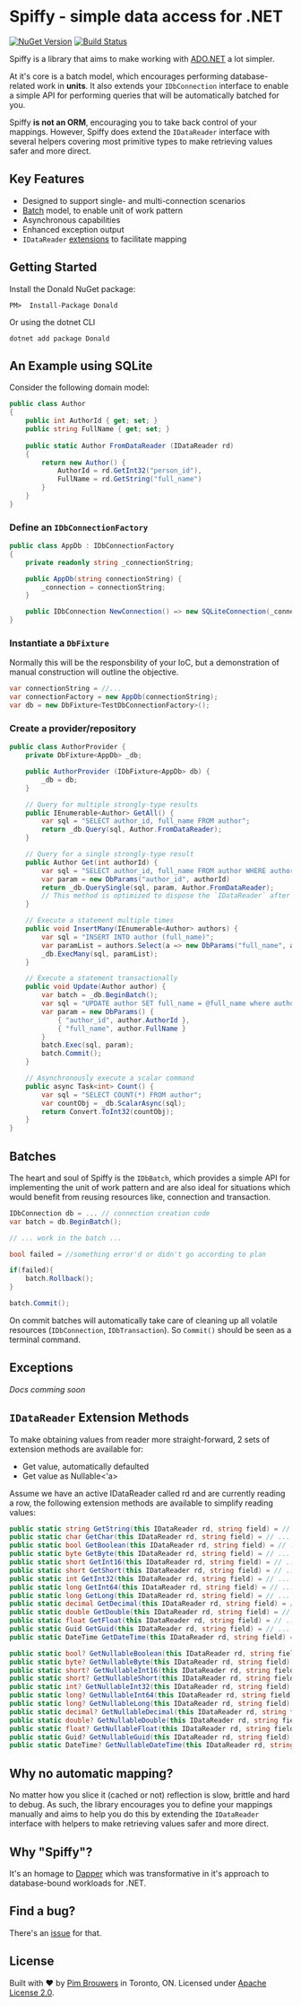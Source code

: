 # Spiffy - simple data access for .NET 

[![NuGet Version](https://img.shields.io/nuget/v/Spiffy.svg)](https://www.nuget.org/packages/Spiffy)
[![Build Status](https://travis-ci.org/pimbrouwers/Spiffy.svg?branch=master)](https://travis-ci.org/pimbrouwers/Spiffy)

Spiffy is a library that aims to make working with [ADO.NET](https://docs.microsoft.com/en-us/dotnet/framework/data/adonet/ado-net-overview) a lot simpler. 

At it's core is a batch model, which encourages performing database-related work in **units**. It also extends your `IDbConnection` interface to enable a simple API for performing queries that will be automatically batched for you.

Spiffy **is not an ORM**, encouraging you to take back control of your mappings. However, Spiffy does extend the `IDataReader` interface with several helpers covering most primitive types to make retrieving values safer and more direct.

## Key Features
- Designed to support single- and multi-connection scenarios
- [Batch](#batches) model, to enable unit of work pattern
- Asynchronous capabilities
- Enhanced exception output
- `IDataReader` [extensions](#idatareader-extension-methods) to facilitate mapping

## Getting Started

Install the Donald NuGet package:

```
PM>  Install-Package Donald
```

Or using the dotnet CLI

```
dotnet add package Donald
```

## An Example using SQLite

Consider the following domain model:

```csharp
public class Author
{
    public int AuthorId { get; set; }
    public string FullName { get; set; }
        
    public static Author FromDataReader (IDataReader rd)
    {
        return new Author() {
            AuthorId = rd.GetInt32("person_id"),
            FullName = rd.GetString("full_name")
        }
    }
}
```

### Define an `IDbConnectionFactory`

```csharp
public class AppDb : IDbConnectionFactory
{
    private readonly string _connectionString;

    public AppDb(string connectionString) {
        _connection = connectionString;
    }

    public IDbConnection NewConnection() => new SQLiteConnection(_connectionString);
}    
```

### Instantiate a `DbFixture`

Normally this will be the responsbility of your IoC, but a demonstration of manual construction will outline the objective.

```csharp
var connectionString = //...
var connectionFactory = new AppDb(connectionString);
var db = new DbFixture<TestDbConnectionFactory>();
```

### Create a provider/repository

```csharp
public class AuthorProvider {
    private DbFixture<AppDb> _db;

    public AuthorProvider (IDbFixture<AppDb> db) {
        _db = db;
    }

    // Query for multiple strongly-type results
    public IEnumerable<Author> GetAll() {
        var sql = "SELECT author_id, full_name FROM author";
        return _db.Query(sql, Author.FromDataReader);
    }

    // Query for a single strongly-type result
    public Author Get(int authorId) {
        var sql = "SELECT author_id, full_name FROM author WHERE author_id = @author_id";
        var param = new DbParams("author_id", authorId)
        return _db.QuerySingle(sql, param, Author.FromDataReader);
        // This method is optimized to dispose the `IDataReader` after safely reading the first `IDataRecord
    }    

    // Execute a statement multiple times
    public void InsertMany(IEnumerable<Author> authors) {
        var sql = "INSERT INTO author (full_name)";
        var paramList = authors.Select(a => new DbParams("full_name", a.FullName));
        _db.ExecMany(sql, paramList);
    }

    // Execute a statement transactionally
    public void Update(Author author) {
        var batch = _db.BeginBatch();
        var sql = "UPDATE author SET full_name = @full_name where author_id = @author_id";
        var param = new DbParams() {
            { "author_id", author.AuthorId },
            { "full_name", author.FullName }
        }
        batch.Exec(sql, param);
        batch.Commit();
    }

    // Asynchronously execute a scalar command
    public async Task<int> Count() {        
        var sql = "SELECT COUNT(*) FROM author";
        var countObj = _db.ScalarAsync(sql);                
        return Convert.ToInt32(countObj);
    }
}
```

## Batches

The heart and soul of Spiffy is the `IDbBatch`, which provides a simple API for implementing the unit of work pattern and are also ideal for situations which would benefit from reusing resources like, connection and transaction.

```csharp
IDbConnection db = ... // connection creation code
var batch = db.BeginBatch();

// ... work in the batch ...

bool failed = //something error'd or didn't go according to plan

if(failed){
    batch.Rollback();
}

batch.Commit();
```

On commit batches will automatically take care of cleaning up all volatile resources (`IDbConnection`, `IDbTransaction`). So `Commit()` should be seen as a terminal command.

## Exceptions

_Docs comming soon_

## `IDataReader` Extension Methods

To make obtaining values from reader more straight-forward, 2 sets of extension methods are available for:

- Get value, automatically defaulted
- Get value as Nullable<'a>

Assume we have an active IDataReader called rd and are currently reading a row, the following extension methods are available to simplify reading values:

```csharp
public static string GetString(this IDataReader rd, string field) = // ...
public static char GetChar(this IDataReader rd, string field) = // ...
public static bool GetBoolean(this IDataReader rd, string field) = // ...
public static byte GetByte(this IDataReader rd, string field) = // ...
public static short GetInt16(this IDataReader rd, string field) = // ...
public static short GetShort(this IDataReader rd, string field) = // ...
public static int GetInt32(this IDataReader rd, string field) = // ...
public static long GetInt64(this IDataReader rd, string field) = // ...
public static long GetLong(this IDataReader rd, string field) = // ...
public static decimal GetDecimal(this IDataReader rd, string field) = // ...
public static double GetDouble(this IDataReader rd, string field) = // ...
public static float GetFloat(this IDataReader rd, string field) = // ...
public static Guid GetGuid(this IDataReader rd, string field) = // ...
public static DateTime GetDateTime(this IDataReader rd, string field) = // ...

public static bool? GetNullableBoolean(this IDataReader rd, string field) = // ...
public static byte? GetNullableByte(this IDataReader rd, string field) = // ...
public static short? GetNullableInt16(this IDataReader rd, string field) = // ...
public static short? GetNullableShort(this IDataReader rd, string field) = // ...
public static int? GetNullableInt32(this IDataReader rd, string field) = // ...
public static long? GetNullableInt64(this IDataReader rd, string field) = // ...
public static long? GetNullableLong(this IDataReader rd, string field) = // ...
public static decimal? GetNullableDecimal(this IDataReader rd, string field) = // ...
public static double? GetNullableDouble(this IDataReader rd, string field) = // ...
public static float? GetNullableFloat(this IDataReader rd, string field) = // ...
public static Guid? GetNullableGuid(this IDataReader rd, string field) = // ...
public static DateTime? GetNullableDateTime(this IDataReader rd, string field) = // ...
```

## Why no automatic mapping?

No matter how you slice it (cached or not) reflection is slow, brittle and hard to debug. As such, the library encourages you to define your mappings manually and aims to help you do this by extending the `IDataReader` interface with helpers to make retrieving values safer and more direct.

## Why "Spiffy"?
It's an homage to [Dapper](https://github.com/StackExchange/Dapper) which was transformative in it's approach to database-bound workloads for .NET.

## Find a bug?

There's an [issue](https://github.com/pimbrouwers/Spiffy/issues) for that.

## License

Built with ♥ by [Pim Brouwers](https://github.com/pimbrouwers) in Toronto, ON. Licensed under [Apache License 2.0](https://github.com/pimbrouwers/Spiffy/blob/master/LICENSE).
